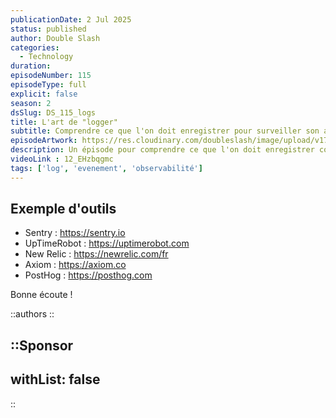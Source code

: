 ```yaml
---
publicationDate: 2 Jul 2025
status: published
author: Double Slash
categories:
  - Technology
duration:
episodeNumber: 115
episodeType: full
explicit: false
season: 2
dsSlug: DS_115_logs
title: L'art de "logger"
subtitle: Comprendre ce que l'on doit enregistrer pour surveiller son application web, son serveur ou sa base de données
episodeArtwork: https://res.cloudinary.com/doubleslash/image/upload/v1751380396/episode/ART_115_qsazo0.png
description: Un épisode pour comprendre ce que l'on doit enregistrer comme événement au sein de son application, quelle méthode mettre en place. Aujourd'hui, nous avons des outils à disposition pour surveiller toutes les couches de son application, en partant du serveur jusqu'au navigateur. Toutes les couches peuvent être surveillées afin d'anticiper les potentiels bugs ou les montées en charge.
videoLink : 12_EHzbqgmc
tags: ['log', 'evenement', 'observabilité']
---
```

## Exemple d'outils

- Sentry : https://sentry.io
- UpTimeRobot : https://uptimerobot.com
- New Relic : https://newrelic.com/fr
- Axiom : https://axiom.co
- PostHog : https://posthog.com


Bonne écoute !

::authors
::

::Sponsor
---
withList: false
---
::